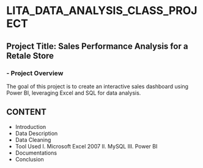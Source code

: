 # LITA_DATA_ANALYSIS_CLASS_PROJECT

## Project Title: Sales Performance Analysis for a Retale Store

### - Project Overview
The goal of this project is to create an interactive sales dashboard using Power BI, leveraging Excel and SQL for data analysis.

## CONTENT
- Introduction
- Data Description
- Data Cleaning
- Tool Used
  I. Microsoft Excel 2007
 II. MySQL
III. Power BI
- Documentations 
- Conclusion
